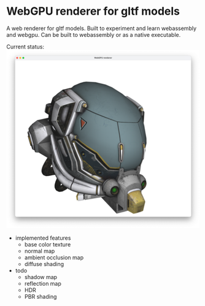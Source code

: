 # WebGPU renderer for gltf models

A web renderer for gltf models. Built to experiment and learn webassembly and webgpu. Can be built to webassembly or as a native executable. 

Current status:
![Screenshot](./images/screenshot.png)

- implemented features
    * base color texture
    * normal map
    * ambient occlusion map
    * diffuse shading
- todo
    * shadow map
    * reflection map
    * HDR
    * PBR shading
